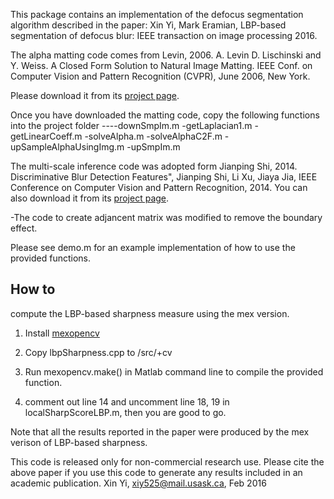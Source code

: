 This package contains an implementation of the defocus segmentation algorithm described in the paper:
Xin Yi, Mark Eramian, LBP-based segmentation of defocus blur:
IEEE transaction on image processing 2016. 


The alpha matting code comes from Levin, 2006.
A. Levin D. Lischinski and Y. Weiss. A Closed Form Solution to Natural Image Matting. 
IEEE Conf. on Computer Vision and Pattern Recognition (CVPR), June 2006, New York.

Please download it from its [project page](http://www.wisdom.weizmann.ac.il/~levina/matting.tar.gz).


Once you have downloaded the matting code, copy the following functions into the project folder
----downSmpIm.m
   -getLaplacian1.m
   -getLinearCoeff.m
   -solveAlpha.m
   -solveAlphaC2F.m
   -upSampleAlphaUsingImg.m
   -upSmpIm.m


The multi-scale inference code was adopted form Jianping Shi, 2014.
Discriminative Blur Detection Features", Jianping Shi, Li Xu, Jiaya Jia,
IEEE Conference on Computer Vision and Pattern Recognition, 2014. 
You can also download it from its [project page](http://www.cse.cuhk.edu.hk/~leojia/projects/dblurdetect/index.html).


-The code to create adjancent matrix was modified to remove the boundary effect.


Please see demo.m for an example implementation of how to use the
provided functions. 


## How to
compute the LBP-based sharpness measure using the mex version.
1. Install [mexopencv](https://github.com/kyamagu/mexopencv)

2. Copy lbpSharpness.cpp to <your mexopencv folder>/src/+cv 

3. Run mexopencv.make() in Matlab command line to compile the provided function.

4. comment out line 14 and uncomment line 18, 19 in localSharpScoreLBP.m, then you are good to go.

Note that all the results reported in the paper were produced by the mex verison of LBP-based sharpness.


This code is released only for non-commercial research
use. Please cite the above paper if you use this code to generate any
results included in an academic publication.
Xin Yi, xiy525@mail.usask.ca, Feb 2016

 












